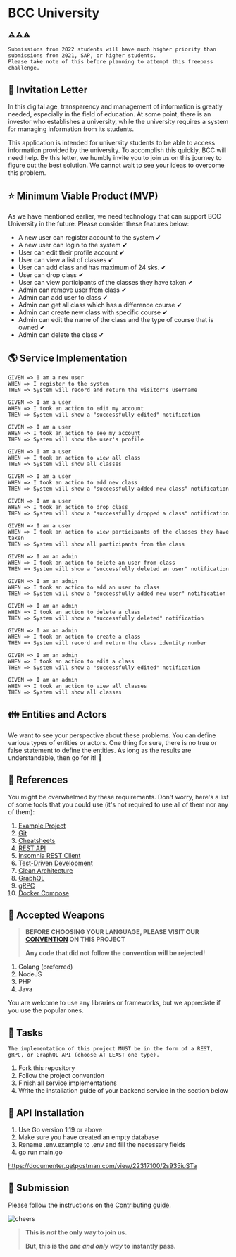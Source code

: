 # BCC University

### ⚠️⚠️⚠️
```
Submissions from 2022 students will have much higher priority than submissions from 2021, SAP, or higher students.
Please take note of this before planning to attempt this freepass challenge.
```
## :love_letter: Invitation Letter

In this digital age, transparency and management of information is greatly needed, especially in the field of education. At some point, there is an investor who establishes a university, while the university requires a system for managing information from its students.

This application is intended for university students to be able to access information provided by the university. To accomplish this quickly, BCC will need help. By this letter, we humbly invite you to join us on this journey to figure out the best solution. We cannot wait to see your ideas to overcome this problem.

## :star: Minimum Viable Product (MVP)

As we have mentioned earlier, we need technology that can support BCC University in the future. Please consider these features below:

* A new user can register account to the system ✔
* A new user can login to the system ✔
* User can edit their profile account ✔
* User can view a list of classes ✔
* User can add class and has maximum of 24 sks. ✔
* User can drop class ✔
* User can view participants of the classes they have taken ✔
* Admin can remove user from class ✔
* Admin can add user to class ✔
* Admin can get all class which has a difference course ✔
* Admin can create new class with specific course ✔
* Admin can edit the name of the class and the type of course that is owned ✔
* Admin can delete the class ✔

## :earth_americas: Service Implementation

```text
GIVEN => I am a new user
WHEN => I register to the system
THEN => System will record and return the visitor's username

GIVEN => I am a user
WHEN => I took an action to edit my account
THEN => System will show a "successfully edited" notification

GIVEN => I am a user
WHEN => I took an action to see my account
THEN => System will show the user's profile

GIVEN => I am a user
WHEN => I took an action to view all class
THEN => System will show all classes

GIVEN => I am a user
WHEN => I took an action to add new class
THEN => System will show a "successfully added new class" notification

GIVEN => I am a user
WHEN => I took an action to drop class
THEN => System will show a "successfully dropped a class" notification

GIVEN => I am a user
WHEN => I took an action to view participants of the classes they have taken
THEN => System will show all participants from the class

GIVEN => I am an admin
WHEN => I took an action to delete an user from class
THEN => System will show a "successfully deleted an user" notification

GIVEN => I am an admin
WHEN => I took an action to add an user to class
THEN => System will show a "successfully added new user" notification

GIVEN => I am an admin
WHEN => I took an action to delete a class
THEN => System will show a "successfully deleted" notification

GIVEN => I am an admin
WHEN => I took an action to create a class
THEN => System will record and return the class identity number

GIVEN => I am an admin
WHEN => I took an action to edit a class
THEN => System will show a "successfully edited" notification

GIVEN => I am an admin
WHEN => I took an action to view all classes
THEN => System will show all classes
```

## :family: Entities and Actors

We want to see your perspective about these problems. You can define various types of entities or actors. One thing for sure, there is no true or false statement to define the entities. As long as the results are understandable, then go for it! :rocket:

## :blue_book: References

You might be overwhelmed by these requirements. Don't worry, here's a list of some tools that you could use (it's not required to use all of them nor any of them):

1. [Example Project](https://github.com/meong1234/fintech)
2. [Git](https://try.github.io/)
3. [Cheatsheets](https://devhints.io/)
4. [REST API](https://restfulapi.net/)
5. [Insomnia REST Client](https://insomnia.rest/)
6. [Test-Driven Development](https://www.freecodecamp.org/news/test-driven-development-what-it-is-and-what-it-is-not-41fa6bca02a2/)
7. [Clean Architecture](https://blog.cleancoder.com/uncle-bob/2012/08/13/the-clean-architecture.html)
8. [GraphQL](https://graphql.org/)
9. [gRPC](https://grpc.io/)
10. [Docker Compose](https://docs.docker.com/compose/install/)

## :hocho: Accepted Weapons

> **BEFORE CHOOSING YOUR LANGUAGE, PLEASE VISIT OUR [CONVENTION](CONVENTION.md) ON THIS PROJECT**
>
> **Any code that did not follow the convention will be rejected!**

1. Golang (preferred)
2. NodeJS
3. PHP
4. Java

You are welcome to use any libraries or frameworks, but we appreciate if you use the popular ones.

## :school_satchel: Tasks
```
The implementation of this project MUST be in the form of a REST, gRPC, or GraphQL API (choose AT LEAST one type).
```
1. Fork this repository
2. Follow the project convention
3. Finish all service implementations
4. Write the installation guide of your backend service in the section below

## :test_tube: API Installation
1. Use Go version 1.19 or above
2. Make sure you have created an empty database
3. Rename .env.example to .env and fill the necessary fields
4. go run main.go

https://documenter.getpostman.com/view/22317100/2s935iuSTa

## :gift: Submission

Please follow the instructions on the [Contributing guide](CONTRIBUTING.md).

![cheers](https://media.giphy.com/media/kv5fbxHVAEOjrHeCLk/giphy.gif)

> **This is *not* the only way to join us.**
>
> **But, this is the *one and only way* to instantly pass.**
